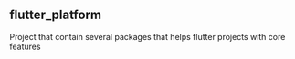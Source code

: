 ## flutter_platform
Project that contain several packages that helps flutter projects with core features
